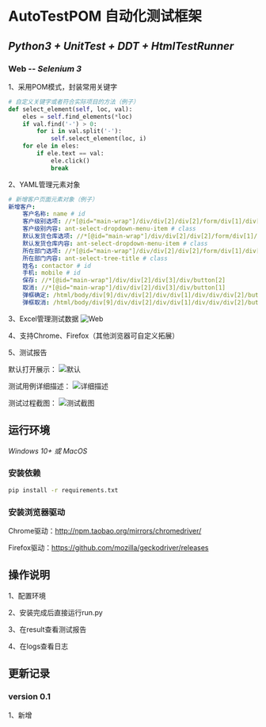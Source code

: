 # AutoTestPOM 自动化测试框架
## _Python3 + UnitTest + DDT + HtmlTestRunner_
### Web -- _Selenium 3_

1、采用POM模式，封装常用关键字
```python
# 自定义关键字或者符合实际项目的方法（例子）
def select_element(self, loc, val):
    eles = self.find_elements(*loc)
    if val.find('-') > 0:
        for i in val.split('-'):
            self.select_element(loc, i)
    for ele in eles:
        if ele.text == val:
            ele.click()
            break
```
2、YAML管理元素对象
```yaml
# 新增客户页面元素对象（例子）
新增客户:
    客户名称: name # id
    客户级别选项: //*[@id="main-wrap"]/div/div[2]/div[2]/form/div[1]/div[2]/div[1]/div[2]/div
    客户级别内容: ant-select-dropdown-menu-item # class
    默认发货仓库选项: //*[@id="main-wrap"]/div/div[2]/div[2]/form/div[1]/div[2]/div[2]/div[2]/div/div
    默认发货仓库内容: ant-select-dropdown-menu-item # class
    所在部门选项: //*[@id="main-wrap"]/div/div[2]/div[2]/form/div[1]/div[1]/div[3]/div[1]/div/div[2]
    所在部门内容: ant-select-tree-title # class
    姓名: contactor # id
    手机: mobile # id
    保存: //*[@id="main-wrap"]/div/div[2]/div[3]/div/button[2]
    取消: //*[@id="main-wrap"]/div/div[2]/div[3]/div/button[1]
    弹框确定: /html/body/div[9]/div/div[2]/div/div[1]/div/div/div[2]/button[2]/span
    弹框取消: /html/body/div[9]/div/div[2]/div/div[1]/div/div/div[2]/button[1]/span
```
3、Excel管理测试数据
![Web](数据管理.png)

4、支持Chrome、Firefox（其他浏览器可自定义拓展）

5、测试报告

默认打开展示：
![默认](测试报告默认展示.png)

测试用例详细描述：
![详细描述](测试用例详细情况描述.png)

测试过程截图：
![测试截图](测试截图.png)

## 运行环境
_Windows 10+ 或 MacOS_

### 安装依赖
```bash
pip install -r requirements.txt
```

### 安装浏览器驱动
Chrome驱动：http://npm.taobao.org/mirrors/chromedriver/

Firefox驱动：https://github.com/mozilla/geckodriver/releases

## 操作说明
1、配置环境

2、安装完成后直接运行run.py

3、在result查看测试报告

4、在logs查看日志

##  更新记录
### version 0.1
1、新增
